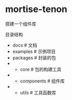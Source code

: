 # mortise-tenon

搭建一个组件库

目录结构

- docs # 文档
- examples # 示例项目
- packages # 封装的包
- - core # 包的构建工具
- - components # 组件库
- - utils # 工具函数库

